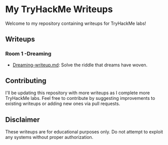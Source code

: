 # My TryHackMe Writeups

Welcome to my repository containing writeups for TryHackMe labs!

## Writeups

### Room 1 -Dreaming

- [Dreaming-writeup.md](Dreaming-writeup.md): Solve the riddle that dreams have woven.


<!-- Add more rooms as needed -->

## Contributing

I'll be updating this repository with more writeups as I complete more TryHackMe labs. Feel free to contribute by suggesting improvements to existing writeups or adding new ones via pull requests.

## Disclaimer

These writeups are for educational purposes only. Do not attempt to exploit any systems without proper authorization.
